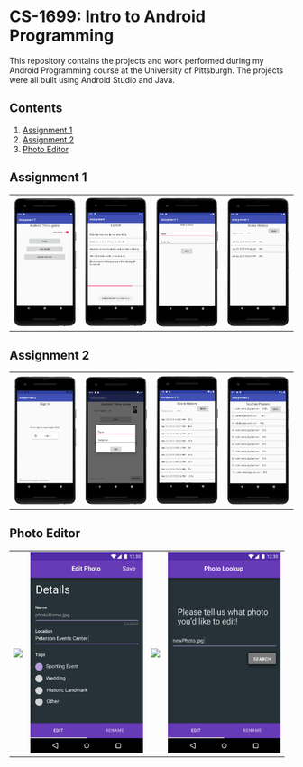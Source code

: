 # CS-1699: Intro to Android Programming
This repository contains the projects and work performed during my Android Programming course at the University of Pittsburgh. The projects were all built using Android Studio and Java.

## Contents
1. [Assignment 1](#assignment-1)
2. [Assignment 2](#assignment-2)
3. [Photo Editor](#photo-editor)

## Assignment 1
<table>
  <tr>
    <th>
<img src="Assignment1/readme-images/home.PNG" width="200"/>    
    </th>
    <th>
<img src="Assignment1/readme-images/play.PNG" width="200"/>    
    </th>
    <th>
<img src="Assignment1/readme-images/addWord.PNG" width="200" />
    </th>
    <th>
<img src="Assignment1/readme-images/scores.PNG" width="200" />
    </th>
  </tr>
</table>

## Assignment 2
<table>
  <tr>
    <th>
<img src="Assignment2/readme-images/signIn.PNG" width="200"/>    
    </th>
    <th>
<img src="Assignment2/readme-images/addWord.PNG" width="200"/>    
    </th>
    <th>
<img src="Assignment2/readme-images/scores.PNG" width="200" />
    </th>
    <th>
<img src="Assignment2/readme-images/topTen.PNG" width="200" />
    </th>
  </tr>
</table>

## Photo Editor
<table>
  <tr>
    <th>
      <img src="Photo Editor/Mockups/Original.png" width="200"/>
    </th>
    <th>
      <img src="Photo Editor/Mockups/Details.png" width="200"/>
    </th>
    <th>
      <img src="Photo Editor/Mockups/Rename Photo.png" width="200"/>
    </th>
    <th>
      <img src="Photo Editor/Mockups/File Search.png" width="200"/>
    </th>
  </tr>
</table>

